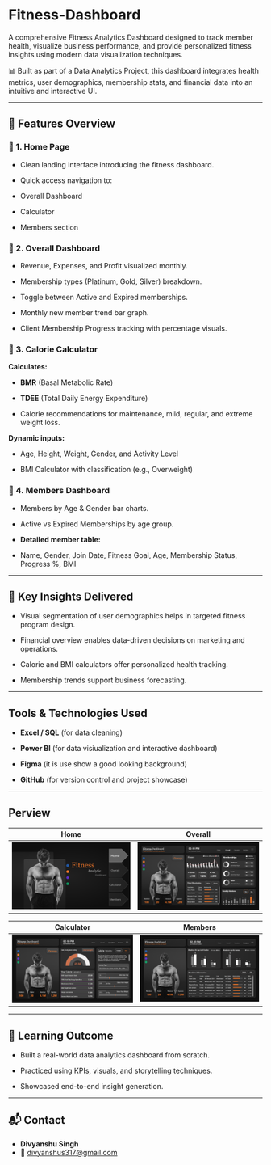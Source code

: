 # Fitness-Dashboard

A comprehensive Fitness Analytics Dashboard designed to track member health, visualize business performance, and provide personalized fitness insights using modern data visualization techniques.

📊 Built as part of a Data Analytics Project, this dashboard integrates health metrics, user demographics, membership stats, and financial data into an intuitive and interactive UI.

---

## 📌 **Features Overview**

### 📍 1. **Home Page**

- Clean landing interface introducing the fitness dashboard.

- Quick access navigation to:

- Overall Dashboard

- Calculator

- Members section


### 📍 2. **Overall Dashboard**

- Revenue, Expenses, and Profit visualized monthly.

- Membership types (Platinum, Gold, Silver) breakdown.

- Toggle between Active and Expired memberships.

- Monthly new member trend bar graph.

- Client Membership Progress tracking with percentage visuals.


### 📍 3. **Calorie Calculator**

**Calculates:**

-  **BMR** (Basal Metabolic Rate)

-  **TDEE** (Total Daily Energy Expenditure)

-  Calorie recommendations for maintenance, mild, regular, and extreme weight loss.

**Dynamic inputs:**

- Age, Height, Weight, Gender, and Activity Level

- BMI Calculator with classification (e.g., Overweight)


### 📍 4. **Members Dashboard**

- Members by Age & Gender bar charts.

- Active vs Expired Memberships by age group.

- **Detailed member table:**

- Name, Gender, Join Date, Fitness Goal, Age, Membership Status, Progress %, BMI

---

## 🎯 Key Insights Delivered

- Visual segmentation of user demographics helps in targeted fitness program design.

- Financial overview enables data-driven decisions on marketing and operations.

- Calorie and BMI calculators offer personalized health tracking.

- Membership trends support business forecasting.

---

## Tools & Technologies Used

- **Excel / SQL** (for data cleaning)

- **Power BI** (for data visiualization and interactive dashboard)

- **Figma** (it is use show a good looking background)

- **GitHub** (for version control and project showcase)

---

## Perview

| Home | Overall|
|------|--------|
| ![Home](https://github.com/divyanshu512-gif/Fitness-Dashboard/blob/main/Home%20Screenshot.png) | ![Overall](https://github.com/divyanshu512-gif/Fitness-Dashboard/blob/main/Overall%20Screenshot.png) |

| Calculator | Members|
|----------|-----------|
| ![Calculator](https://github.com/divyanshu512-gif/Fitness-Dashboard/blob/main/Calculator%20Screenshot.png) | ![Members](https://github.com/divyanshu512-gif/Fitness-Dashboard/blob/main/Members%20Screenshot.png) |

---

## 🧠 Learning Outcome

- Built a real-world data analytics dashboard from scratch.

- Practiced using KPIs, visuals, and storytelling techniques.

- Showcased end-to-end insight generation.

---

## 📬 Contact

- **Divyanshu Singh**
- 📧 divyanshus317@gmail.com



